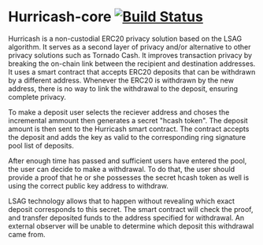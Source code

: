 # Hurricash-core [![Build Status](https://app.travis-ci.com/Jinchans/Hurricash.svg?token=zLmEi2vhCjnHEtz9GPyz&branch=master)](https://app.travis-ci.com/Jinchans/Hurricash)

Hurricash is a non-custodial ERC20 privacy solution based on the LSAG algorithm. It serves as a second layer of privacy and/or alternative to other privacy solutions such as Tornado Cash. It improves transaction privacy by breaking the on-chain link between the recipient and destination addresses. It uses a smart contract that accepts ERC20 deposits that can be withdrawn by a different address. Whenever the ERC20 is withdrawn by the new address, there is no way to link the withdrawal to the deposit, ensuring complete privacy.

To make a deposit user selects the reciever address and choses the incremental ammount then generates a secret "hcash token". The deposit amount is then sent to the Hurricash smart contract. The contract accepts the deposit and adds the key as valid to the corresponding ring signature pool list of deposits.

After enough time has passed and sufficient users have entered the pool, the user can decide to make a withdrawal. To do that, the user should provide a proof that he or she possesses the secret hcash token as well is using the correct public key address to withdraw.

LSAG technology allows that to happen without revealing which exact deposit corresponds to this secret. The smart contract will check the proof, and transfer deposited funds to the address specified for withdrawal. An external observer will be unable to determine which deposit this withdrawal came from.
